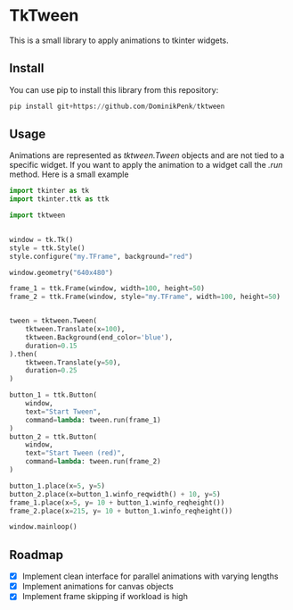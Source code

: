 # TkTween

This is a small library to apply animations to tkinter widgets.

## Install

You can use pip to install this library from this repository:

```python
pip install git+https://github.com/DominikPenk/tktween
```

## Usage

Animations are represented as *tktween.Tween* objects and are not tied to a specific widget.
If you want to apply the animation to a widget call the *.run* method.
Here is a small example

```python
import tkinter as tk
import tkinter.ttk as ttk

import tktween
        

window = tk.Tk()
style = ttk.Style()
style.configure("my.TFrame", background="red")

window.geometry("640x480")

frame_1 = ttk.Frame(window, width=100, height=50)
frame_2 = ttk.Frame(window, style="my.TFrame", width=100, height=50)


tween = tktween.Tween(
    tktween.Translate(x=100),
    tktween.Background(end_color='blue'),
    duration=0.15
).then(
    tktween.Translate(y=50),
    duration=0.25
)

button_1 = ttk.Button(
    window,
    text="Start Tween",
    command=lambda: tween.run(frame_1)
)
button_2 = ttk.Button(
    window,
    text="Start Tween (red)",
    command=lambda: tween.run(frame_2)
)

button_1.place(x=5, y=5)
button_2.place(x=button_1.winfo_reqwidth() + 10, y=5)
frame_1.place(x=5, y= 10 + button_1.winfo_reqheight())
frame_2.place(x=215, y= 10 + button_1.winfo_reqheight())

window.mainloop()
```


## Roadmap

- [x] Implement clean interface for parallel animations with varying lengths
- [x] Implement animations for canvas objects
- [x] Implement frame skipping if workload is high